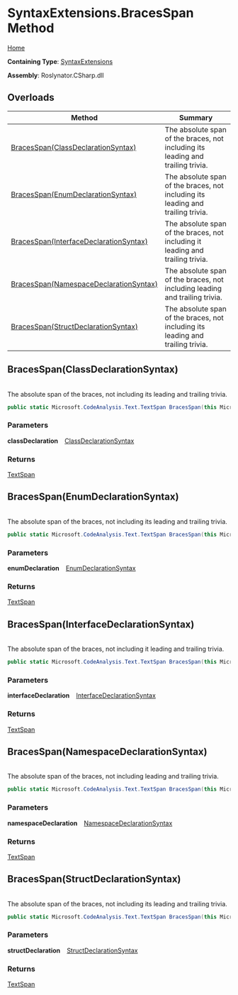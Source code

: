 # SyntaxExtensions\.BracesSpan Method

[Home](../../../../README.md)

**Containing Type**: [SyntaxExtensions](../README.md)

**Assembly**: Roslynator\.CSharp\.dll

## Overloads

| Method | Summary |
| ------ | ------- |
| [BracesSpan(ClassDeclarationSyntax)](#Roslynator_CSharp_SyntaxExtensions_BracesSpan_Microsoft_CodeAnalysis_CSharp_Syntax_ClassDeclarationSyntax_) | The absolute span of the braces, not including its leading and trailing trivia\. |
| [BracesSpan(EnumDeclarationSyntax)](#Roslynator_CSharp_SyntaxExtensions_BracesSpan_Microsoft_CodeAnalysis_CSharp_Syntax_EnumDeclarationSyntax_) | The absolute span of the braces, not including its leading and trailing trivia\. |
| [BracesSpan(InterfaceDeclarationSyntax)](#Roslynator_CSharp_SyntaxExtensions_BracesSpan_Microsoft_CodeAnalysis_CSharp_Syntax_InterfaceDeclarationSyntax_) | The absolute span of the braces, not including it leading and trailing trivia\. |
| [BracesSpan(NamespaceDeclarationSyntax)](#Roslynator_CSharp_SyntaxExtensions_BracesSpan_Microsoft_CodeAnalysis_CSharp_Syntax_NamespaceDeclarationSyntax_) | The absolute span of the braces, not including leading and trailing trivia\. |
| [BracesSpan(StructDeclarationSyntax)](#Roslynator_CSharp_SyntaxExtensions_BracesSpan_Microsoft_CodeAnalysis_CSharp_Syntax_StructDeclarationSyntax_) | The absolute span of the braces, not including its leading and trailing trivia\. |

## BracesSpan\(ClassDeclarationSyntax\) <a id="Roslynator_CSharp_SyntaxExtensions_BracesSpan_Microsoft_CodeAnalysis_CSharp_Syntax_ClassDeclarationSyntax_"></a>

\
The absolute span of the braces, not including its leading and trailing trivia\.

```csharp
public static Microsoft.CodeAnalysis.Text.TextSpan BracesSpan(this Microsoft.CodeAnalysis.CSharp.Syntax.ClassDeclarationSyntax classDeclaration)
```

### Parameters

**classDeclaration** &ensp; [ClassDeclarationSyntax](https://docs.microsoft.com/en-us/dotnet/api/microsoft.codeanalysis.csharp.syntax.classdeclarationsyntax)

### Returns

[TextSpan](https://docs.microsoft.com/en-us/dotnet/api/microsoft.codeanalysis.text.textspan)

## BracesSpan\(EnumDeclarationSyntax\) <a id="Roslynator_CSharp_SyntaxExtensions_BracesSpan_Microsoft_CodeAnalysis_CSharp_Syntax_EnumDeclarationSyntax_"></a>

\
The absolute span of the braces, not including its leading and trailing trivia\.

```csharp
public static Microsoft.CodeAnalysis.Text.TextSpan BracesSpan(this Microsoft.CodeAnalysis.CSharp.Syntax.EnumDeclarationSyntax enumDeclaration)
```

### Parameters

**enumDeclaration** &ensp; [EnumDeclarationSyntax](https://docs.microsoft.com/en-us/dotnet/api/microsoft.codeanalysis.csharp.syntax.enumdeclarationsyntax)

### Returns

[TextSpan](https://docs.microsoft.com/en-us/dotnet/api/microsoft.codeanalysis.text.textspan)

## BracesSpan\(InterfaceDeclarationSyntax\) <a id="Roslynator_CSharp_SyntaxExtensions_BracesSpan_Microsoft_CodeAnalysis_CSharp_Syntax_InterfaceDeclarationSyntax_"></a>

\
The absolute span of the braces, not including it leading and trailing trivia\.

```csharp
public static Microsoft.CodeAnalysis.Text.TextSpan BracesSpan(this Microsoft.CodeAnalysis.CSharp.Syntax.InterfaceDeclarationSyntax interfaceDeclaration)
```

### Parameters

**interfaceDeclaration** &ensp; [InterfaceDeclarationSyntax](https://docs.microsoft.com/en-us/dotnet/api/microsoft.codeanalysis.csharp.syntax.interfacedeclarationsyntax)

### Returns

[TextSpan](https://docs.microsoft.com/en-us/dotnet/api/microsoft.codeanalysis.text.textspan)

## BracesSpan\(NamespaceDeclarationSyntax\) <a id="Roslynator_CSharp_SyntaxExtensions_BracesSpan_Microsoft_CodeAnalysis_CSharp_Syntax_NamespaceDeclarationSyntax_"></a>

\
The absolute span of the braces, not including leading and trailing trivia\.

```csharp
public static Microsoft.CodeAnalysis.Text.TextSpan BracesSpan(this Microsoft.CodeAnalysis.CSharp.Syntax.NamespaceDeclarationSyntax namespaceDeclaration)
```

### Parameters

**namespaceDeclaration** &ensp; [NamespaceDeclarationSyntax](https://docs.microsoft.com/en-us/dotnet/api/microsoft.codeanalysis.csharp.syntax.namespacedeclarationsyntax)

### Returns

[TextSpan](https://docs.microsoft.com/en-us/dotnet/api/microsoft.codeanalysis.text.textspan)

## BracesSpan\(StructDeclarationSyntax\) <a id="Roslynator_CSharp_SyntaxExtensions_BracesSpan_Microsoft_CodeAnalysis_CSharp_Syntax_StructDeclarationSyntax_"></a>

\
The absolute span of the braces, not including its leading and trailing trivia\.

```csharp
public static Microsoft.CodeAnalysis.Text.TextSpan BracesSpan(this Microsoft.CodeAnalysis.CSharp.Syntax.StructDeclarationSyntax structDeclaration)
```

### Parameters

**structDeclaration** &ensp; [StructDeclarationSyntax](https://docs.microsoft.com/en-us/dotnet/api/microsoft.codeanalysis.csharp.syntax.structdeclarationsyntax)

### Returns

[TextSpan](https://docs.microsoft.com/en-us/dotnet/api/microsoft.codeanalysis.text.textspan)

